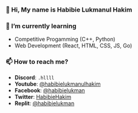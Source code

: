  ### 👋 Hi,  My name is Habibie Lukmanul Hakim<br>
 
 ### 🌱 I’m currently learning<br>
 * Competitive Progamming (C++, Python)
 * Web Development (React, HTML, CSS, JS, Go)

 ### 📫 How to reach me?
 * **Discord**: `.hllll`
 * **Youtube**: [@habibielukmanulhakim](https://www.youtube.com/@habibielukmanulhakim)
 * **Facebook**: [@habibielukman](https://www.facebook.com/habibielukman/)
 * **Twitter**: [HabibieHakim](https://twitter.com/HabibieHakim)
 * **Replit**: [@habibielukman](https://replit.com/@habibielukman)
